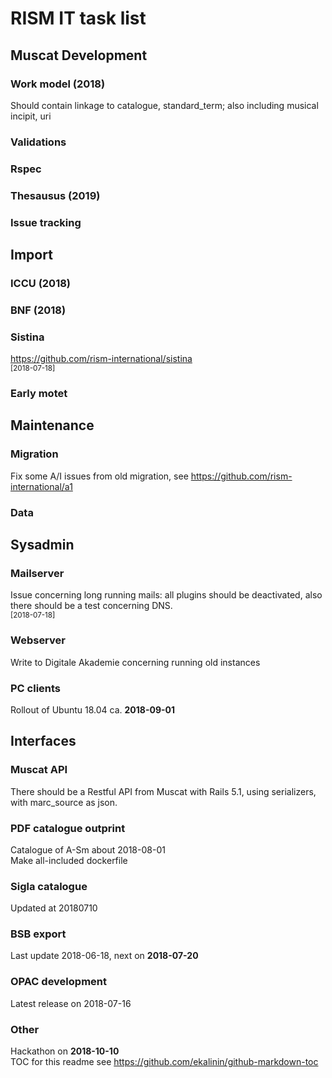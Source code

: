 # RISM IT task list  

## Muscat Development  
### Work model (2018)
Should contain linkage to catalogue, standard_term; also including musical incipit, uri

### Validations
### Rspec
### Thesausus (2019)
### Issue tracking  

## Import
### ICCU (2018)
### BNF (2018)
### Sistina
https://github.com/rism-international/sistina  
<sub>[2018-07-18]</sub>  
### Early motet

## Maintenance  
### Migration
Fix some A/I issues from old migration, see https://github.com/rism-international/a1

### Data 
## Sysadmin  
### Mailserver
Issue concerning long running mails: all plugins should be deactivated, also there should be a test concerning DNS.  
<sub>[2018-07-18]</sub>  
### Webserver
Write to Digitale Akademie concerning running old instances

### PC clients
Rollout of Ubuntu 18.04 ca. **2018-09-01**

## Interfaces
### Muscat API
There should be a Restful API from Muscat with Rails 5.1, using serializers, with marc_source as json.

### PDF catalogue outprint 
Catalogue of A-Sm about 2018-08-01  
Make all-included dockerfile

### Sigla catalogue
Updated at 20180710  

### BSB export
Last update 2018-06-18, next on **2018-07-20**

### OPAC development
Latest release on 2018-07-16

### Other
Hackathon on **2018-10-10**  
TOC for this readme see https://github.com/ekalinin/github-markdown-toc
